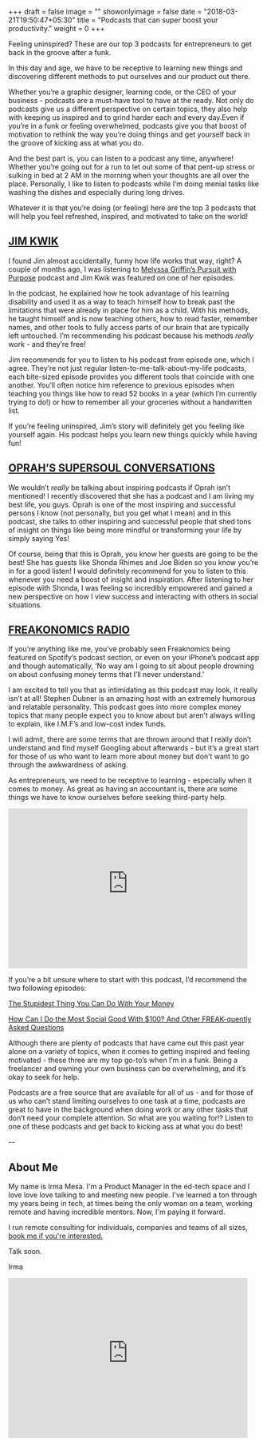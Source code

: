 +++
draft = false
image = ""
showonlyimage = false
date = "2018-03-21T19:50:47+05:30"
title = "Podcasts that can super boost your productivity."
weight = 0
+++

Feeling uninspired? These are our top 3 podcasts for entrepreneurs to get back in the groove after a funk. <!--more-->

In this day and age, we have to be receptive to learning new things and discovering different methods to put ourselves and our product out there.

Whether you’re a graphic designer, learning code, or the CEO of your business - podcasts are a must-have tool to have at the ready. Not only do podcasts give us a different perspective on certain topics, they also help with keeping us inspired and to grind harder each and every day.Even if you’re in a funk or feeling overwhelmed, podcasts give you that boost of motivation to rethink the way you’re doing things and get yourself back in the groove of kicking ass at what you do.

And the best part is, you can listen to a podcast any time, anywhere! Whether you’re going out for a run to let out some of that pent-up stress or sulking in bed at 2 AM in the morning when your thoughts are all over the place. Personally, I like to listen to podcasts while I’m doing menial tasks like washing the dishes and especially during long drives.

Whatever it is that you’re doing (or feeling) here are the top 3 podcasts that will help you feel refreshed, inspired, and motivated to take on the world!

## [JIM KWIK](http://jimkwik.com/)

I found Jim almost accidentally, funny how life works that way, right? A couple of months ago, I was listening to [Melyssa Griffin’s Pursuit with Purpose](http://www.melyssagriffin.com/topics/podcast/) podcast and Jim Kwik was featured on one of her episodes.

In the podcast, he explained how he took advantage of his learning disability and used it as a way to teach himself how to break past the limitations that were already in place for him as a child. With his methods, he taught himself and is now teaching others, how to read faster, remember names, and other tools to fully access parts of our brain that are typically left untouched. I’m recommending his podcast because his methods _really_ work - and they’re free!

Jim recommends for you to listen to his podcast from episode one, which I agree. They’re not just regular listen-to-me-talk-about-my-life podcasts, each bite-sized episode provides you different tools that coincide with one another. You’ll often notice him reference to previous episodes when teaching you things like how to read 52 books in a year (which I’m currently trying to do!) or how to remember all your groceries without a handwritten list.

If you’re feeling uninspired, Jim’s story will definitely get you feeling like yourself again. His podcast helps you learn new things quickly while having fun!

## [OPRAH’S SUPERSOUL CONVERSATIONS](http://www.oprah.com/own-super-soul-sunday/introducing-oprahs-supersoul-conversations-podcast-video_1)

We wouldn’t _really_ be talking about inspiring podcasts if Oprah isn’t mentioned! I recently discovered that she has a podcast and I am living my best life, you guys. Oprah is one of the most inspiring and successful persons I know (not personally, but you get what I mean) and in this podcast, she talks to other inspiring and successful people that shed tons of insight on things like being more mindful or transforming your life by simply saying Yes!

Of course, being that this is Oprah, you know her guests are going to be the best! She has guests like Shonda Rhimes and Joe Biden so you know you’re in for a good listen! I would definitely recommend for you to listen to this whenever you need a boost of insight and inspiration. After listening to her episode with Shonda, I was feeling so incredibly empowered and gained a new perspective on how I view success and interacting with others in social situations.

## [FREAKONOMICS RADIO](http://freakonomics.com/about/where-to-listen-to-the-podcast/)

If you’re anything like me, you’ve probably seen Freaknomics being featured on Spotify’s podcast section, or even on your iPhone’s podcast app and though automatically, ‘No way am I going to sit about people drowning on about confusing money terms that I’ll never understand.’

I am excited to tell you that as intimidating as this podcast may look, it really isn’t at all! Stephen Dubner is an amazing host with an extremely humorous and relatable personality. This podcast goes into more complex money topics that many people expect you to know about but aren’t always willing to explain, like I.M.F’s and low-cost index funds.

I will admit, there are some terms that are thrown around that I really don’t understand and find myself Googling about afterwards - but it’s a great start for those of us who want to learn more about money but don’t want to go through the awkwardness of asking.

As entrepreneurs, we need to be receptive to learning - especially when it comes to money. As great as having an accountant is, there are some things we have to know ourselves before seeking third-party help.

<iframe width="480" height="320" src="https://theweeklyhuman.substack.com/embed" frameborder="0" scrolling="no"></iframe>

If you’re a bit unsure where to start with this podcast, I’d recommend the two following episodes:

[The Stupidest Thing You Can Do With Your Money](http://freakonomics.com/podcast/stupidest-money/)

[How Can I Do the Most Social Good With \$100? And Other FREAK-quently Asked Questions](http://freakonomics.com/podcast/how-most-social-good-100-dollars-other-faq/)

Although there are plenty of podcasts that have came out this past year alone on a variety of topics, when it comes to getting inspired and feeling motivated - these three are my top go-to’s when I’m in a funk. Being a freelancer and owning your own business can be overwhelming, and it’s okay to seek for help.

Podcasts are a free source that are available for all of us - and for those of us who can’t stand limiting ourselves to one task at a time, podcasts are great to have in the background when doing work or any other tasks that don’t need your complete attention. So what are you waiting for!? Listen to one of these podcasts and get back to kicking ass at what you do best!

--

## About Me

My name is Irma Mesa. I'm a Product Manager in the ed-tech space and I love love love talking to and meeting new people. I've learned a ton through my years being in tech, at times being the only woman on a team, working remote and having incredible mentors. Now, I'm paying it forward.

I run remote consulting for individuals, companies and teams of all sizes, [book me if you're interested.](/workwithme/)

Talk soon.

Irma

<iframe width="480" height="320" src="https://theweeklyhuman.substack.com/embed" frameborder="0" scrolling="no"></iframe>